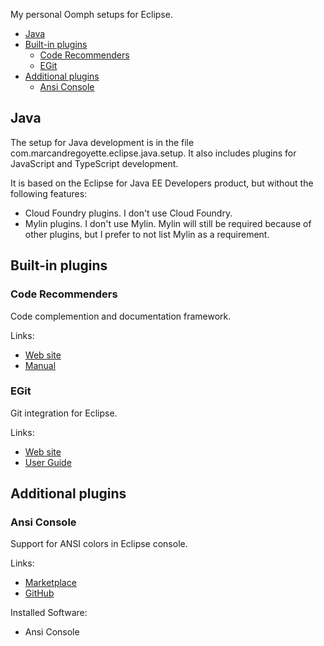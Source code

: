 My personal Oomph setups for Eclipse.

<!-- START doctoc generated TOC please keep comment here to allow auto update -->
<!-- DON'T EDIT THIS SECTION, INSTEAD RE-RUN doctoc TO UPDATE -->


- [Java](#java)
- [Built-in plugins](#built-in-plugins)
  - [Code Recommenders](#code-recommenders)
  - [EGit](#egit)
- [Additional plugins](#additional-plugins)
  - [Ansi Console](#ansi-console)

<!-- END doctoc generated TOC please keep comment here to allow auto update -->

## Java

The setup for Java development is in the file com.marcandregoyette.eclipse.java.setup. It also includes plugins for JavaScript and TypeScript development.

It is based on the Eclipse for Java EE Developers product, but without the following features:
- Cloud Foundry plugins. I don't use Cloud Foundry.
- Mylin plugins. I don't use Mylin. Mylin will still be required because of other plugins, but I prefer to not list Mylin as a requirement.

## Built-in plugins

### Code Recommenders

Code complemention and documentation framework.

Links:
- [Web site](http://www.eclipse.org/recommenders/)
- [Manual](http://www.eclipse.org/recommenders/manual/)

### EGit

Git integration for Eclipse.

Links:
- [Web site](http://www.eclipse.org/egit/)
- [User Guide](http://wiki.eclipse.org/EGit/User_Guide)

## Additional plugins

### Ansi Console

Support for ANSI colors in Eclipse console.

Links:
- [Marketplace](https://marketplace.eclipse.org/content/ansi-escape-console)
- [GitHub](https://github.com/mihnita/ansi-econsole)

Installed Software:
- Ansi Console
